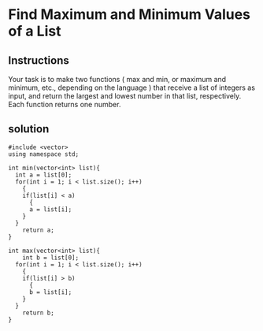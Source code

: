 # Find Maximum and Minimum Values of a List

## Instructions

Your task is to make two functions ( max and min, or maximum and minimum, etc., depending on the language ) that receive a list of integers as input, and return the largest and lowest number in that list, respectively. Each function returns one number.

## solution

```
#include <vector>
using namespace std;

int min(vector<int> list){
  int a = list[0];
  for(int i = 1; i < list.size(); i++)
    {
    if(list[i] < a)
      {
      a = list[i];
    }
  }
    return a;
}

int max(vector<int> list){
    int b = list[0];
  for(int i = 1; i < list.size(); i++)
    {
    if(list[i] > b)
      {
      b = list[i];
    }
  }
    return b;
}
```
